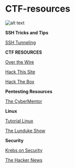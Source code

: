 # CTF-resources

![alt text](https://github.com/tcrosby56/CTF-resources/blob/master/skull.jpg)

**SSH Tricks and Tips**

[SSH Tunneling](https://github.com/tcrosby56/CTF-resources/blob/master/SSH_TUNNEL.md)

**CTF RESOURCES**

[Over the Wire](https://overthewire.org/)

[Hack This Site](https://www.hackthissite.org/)

[Hack The Box](https://www.hackthebox.eu/)

**Pentesting Resources**

[The CyberMentor](https://www.youtube.com/channel/UC0ArlFuFYMpEewyRBzdLHiw)

**Linux**

[Tutorial Linux](https://www.youtube.com/channel/UCvA_wgsX6eFAOXI8Rbg_WiQ)


[The Lunduke Show](https://www.youtube.com/channel/UCkK9UDm_ZNrq_rIXCz3xCGA)

**Security**

[Krebs on Security](https://krebsonsecurity.com/)

[The Hacker News](https://thehackernews.com/)
